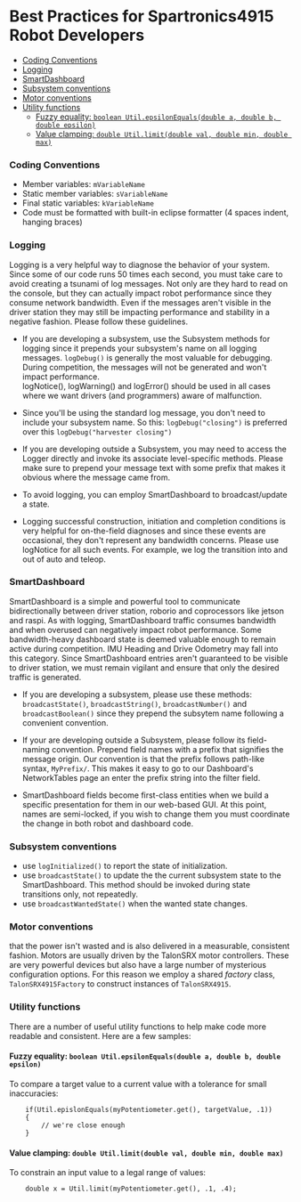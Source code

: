 # Best Practices for Spartronics4915 Robot Developers
<!-- TOC depthFrom:3 depthTo:6 withLinks:1 updateOnSave:1 orderedList:0 -->

- [Coding Conventions](#coding-conventions)
- [Logging](#logging)
- [SmartDashboard](#smartdashboard)
- [Subsystem conventions](#subsystem-conventions)
- [Motor conventions](#motor-conventions)
- [Utility functions](#utility-functions)
	- [Fuzzy equality: `boolean Util.epsilonEquals(double a, double b, double epsilon)`](#fuzzy-equality-boolean-utilepsilonequalsdouble-a-double-b-double-epsilon)
	- [Value clamping: `double Util.limit(double val, double min, double max)`](#value-clamping-double-utillimitdouble-val-double-min-double-max)

<!-- /TOC -->
### Coding Conventions
* Member variables: `mVariableName`
* Static member variables: `sVariableName`
* Final static variables: `kVariableName`
* Code must be formatted with built-in eclipse formatter (4 spaces indent, hanging braces)

### Logging
Logging is a very helpful way to diagnose the behavior of your system.  Since some of our
code runs 50 times each second, you must take care to avoid creating a tsunami of log messages.
Not only are they hard to read on the console, but they can actually impact robot performance
since they consume network bandwidth.  Even if the messages aren't visible in the driver station
they may still be impacting performance and stability in a negative fashion. Please follow
these guidelines.

* If you are developing a subsystem, use the Subsystem methods for logging  since it prepends
 your subsystem's name on all logging messages.  `logDebug()` is generally the most valuable
 for debugging. During competition, the messages will not be generated and won't impact performance.  
 logNotice(), logWarning() and logError() should be used in all cases where we want drivers
 (and programmers) aware of malfunction.  

* Since you'll be using the standard log message, you don't need to include your subsystem name.
 So this: `logDebug("closing")` is preferred over this `logDebug("harvester closing")`

* If you are developing outside a Subsystem, you may need to access the Logger directly and
  invoke its associate level-specific methods.  Please make sure to prepend your message text
  with some prefix that makes it obvious where the message came from.

* To avoid logging, you can employ SmartDashboard to broadcast/update a state.

* Logging successful construction, initiation and completion conditions is very helpful for
  on-the-field diagnoses and since these events are occasional, they don't represent any bandwidth
  concerns.  Please use logNotice for all such events.  For example, we log the transition
  into and out of auto and teleop.

### SmartDashboard
SmartDashboard is a simple and powerful tool to communicate bidirectionally between driver station,
roborio and coprocessors like jetson and raspi.  As with logging, SmartDashboard traffic consumes
bandwidth and when overused can negatively impact robot performance.  Some bandwidth-heavy dashboard
state is deemed valuable enough to remain active during competition.  IMU Heading and Drive Odometry
may fall into this category.  Since SmartDashboard entries aren't guaranteed to be visible to driver
station, we must remain vigilant and ensure that only the desired traffic is generated.

* If you are developing a subsystem, please use these methods: `broadcastState()`, `broadcastString()`,
  `broadcastNumber()` and `broadcastBoolean()` since they prepend the subsytem name following
  a convenient convention.  

* If your are developing outside a Subsystem, please follow its field-naming convention. Prepend field
  names with a prefix that signifies the message origin.  Our convention is that the prefix follows
  path-like syntax, `MyPrefix/`.  This makes it easy to go to our Dashboard's NetworkTables page an
  enter the prefix string into the filter field.

* SmartDashboard fields become first-class entities when we build a specific presentation for
  them in our web-based GUI.  At this point, names are semi-locked, if you wish to change them
  you must coordinate the change in both robot and dashboard code.

### Subsystem conventions
* use `logInitialized()` to report the state of initialization.
* use `broadcastState()` to update the the current subsystem state to the SmartDashboard.
  This method should be invoked during state transitions only, not repeatedly.
* use `broadcastWantedState()` when the wanted state changes.


### Motor conventions
that the power isn't wasted and is also delivered in a measurable, consistent fashion.  Motors
are usually driven by the TalonSRX motor controllers.  These are very powerful devices but
also have a large number of mysterious configuration options.  For this reason we employ a
shared _factory_ class, `TalonSRX4915Factory` to construct instances of `TalonSRX4915`.


### Utility functions
There are a number of useful utility functions to help make code more readable and
consistent.  Here are a few samples:

#### Fuzzy equality: `boolean Util.epsilonEquals(double a, double b, double epsilon)`
To compare a target value to a current value with a tolerance for small inaccuracies:
```
    if(Util.epislonEquals(myPotentiometer.get(), targetValue, .1))
    {
        // we're close enough
    }
```

#### Value clamping: `double Util.limit(double val, double min, double max)`
To constrain an input value to a legal range of values:
```
    double x = Util.limit(myPotentiometer.get(), .1, .4);
```
